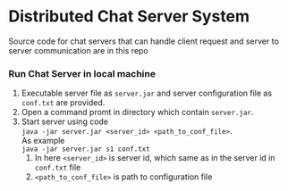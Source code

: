 # Distributed Chat Server System
Source code for chat servers that can handle client request and server to server communication are in this repo

### Run Chat Server in local machine
1. Executable server file as `server.jar` and server configuration file as `conf.txt` are provided.
2. Open a command promt in directory which contain `server.jar`.
3. Start server using code<br/>
`java -jar server.jar <server_id> <path_to_conf_file>`. <br/>
As example<br/>
`java -jar server.jar s1 conf.txt`
    1. In here `<server_id>` is server id, which same as in the server id in `conf.txt` file
    2. `<path_to_conf_file>` is path to configuration file


